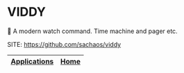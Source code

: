 # VIDDY

 👀 A modern watch command. Time machine and pager etc.

 SITE: https://github.com/sachaos/viddy

 | [Applications](https://portable-linux-apps.github.io/apps.html) | [Home](https://portable-linux-apps.github.io)
 | --- | --- |
